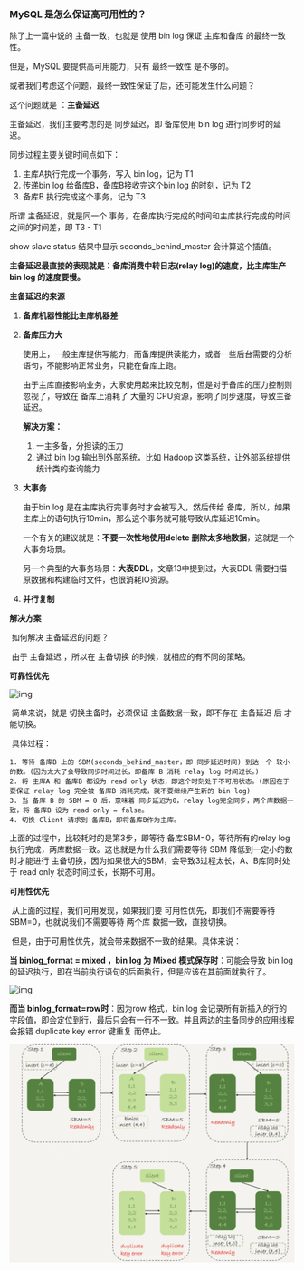 ### MySQL 是怎么保证高可用性的？

除了上一篇中说的 主备一致，也就是 使用 bin log 保证 主库和备库 的最终一致性。

但是，MySQL 要提供高可用能力，只有 最终一致性 是不够的。

或者我们考虑这个问题，最终一致性保证了后，还可能发生什么问题？

这个问题就是 ：**主备延迟**

主备延迟，我们主要考虑的是 同步延迟，即 备库使用 bin log 进行同步时的延迟。

同步过程主要关键时间点如下：

1. 主库A执行完成一个事务，写入 bin log，记为 T1
2. 传递bin log 给备库B，备库B接收完这个bin log 的时刻，记为 T2
3. 备库B 执行完成这个事务，记为 T3

所谓 主备延迟，就是同一个 事务，在备库执行完成的时间和主库执行完成的时间之间的时间差，即 T3 - T1

show slave status 结果中显示 seconds_behind_master 会计算这个插值。

**主备延迟最直接的表现就是：备库消费中转日志(relay log)的速度，比主库生产bin log 的速度要慢。**



**主备延迟的来源**

1. **备库机器性能比主库机器差**

2. **备库压力大**

    使用上，一般主库提供写能力，而备库提供读能力，或者一些后台需要的分析语句，不能影响正常业务，只能在备库上跑。

    由于主库直接影响业务，大家使用起来比较克制，但是对于备库的压力控制则忽视了，导致在 备库上消耗了 大量的 CPU资源，影响了同步速度，导致主备延迟。

    **解决方案：**

    1. 一主多备，分担读的压力
    2. 通过 bin log 输出到外部系统，比如 Hadoop 这类系统，让外部系统提供统计类的查询能力

3. **大事务**

    由于bin log 是在主库执行完事务时才会被写入，然后传给 备库，所以，如果 主库上的语句执行10min，那么这个事务就可能导致从库延迟10min。

    一个有关的建议就是：**不要一次性地使用delete 删除太多地数据**，这就是一个大事务场景。

    另一个典型的大事务场景：**大表DDL**，文章13中提到过，大表DDL 需要扫描原数据和构建临时文件，也很消耗IO资源。
    
4. **并行复制**



**解决方案**

​	如何解决 主备延迟的问题？

​	由于 主备延迟 ，所以在 主备切换 的时候，就相应的有不同的策略。

**可靠性优先**

![img](https://static001.geekbang.org/resource/image/54/4a/54f4c7c31e6f0f807c2ab77f78c8844a.png)

​	简单来说，就是 切换主备时，必须保证 主备数据一致，即不存在 主备延迟 后 才能切换。

​	具体过程：

 	1. 等待 备库B 上的 SBM(seconds_behind_master，即 同步延迟时间) 到达一个 较小的数。(因为太大了会导致同步时间过长，即备库 B 消耗 relay log 时间过长。)
 	2. 将 主库A 和 备库B 都设为 read only 状态，即这个时刻处于不可用状态。(原因在于要保证 relay log 完全被 备库B 消耗完成，就不要继续产生新的 bin log)
 	3. 当 备库 B 的 SBM = 0 后，意味着 同步延迟为0，relay log完全同步，两个库数据一致，将 备库B 设为 read only = false。
 	4. 切换 Client 请求到 备库B，即将备库B作为主库。

上面的过程中，比较耗时的是第3步，即等待 备库SBM=0，等待所有的relay log执行完成，两库数据一致。这也就是为什么我们需要等待 SBM 降低到一定小的数时才能进行 主备切换，因为如果很大的SBM，会导致3过程太长，A、B库同时处于 read only 状态时间过长，长期不可用。 

**可用性优先**

​		从上面的过程，我们可用发现，如果我们要 可用性优先，即我们不需要等待 SBM=0，也就说我们不需要等待 两个库 数据一致，直接切换。

​		但是，由于可用性优先，就会带来数据不一致的结果。具体来说：

**当 binlog_format = mixed ，bin log 为 Mixed 模式保存时**：可能会导致 bin log 的延迟执行，即在当前执行语句的后面执行，但是应该在其前面就执行了。

![img](https://static001.geekbang.org/resource/image/37/3a/3786bd6ad37faa34aca25bf1a1d8af3a.png)

**而当 binlog_format=row时**：因为row 格式，bin log 会记录所有新插入的行的字段值，即会定位到行，最后只会有一行不一致。并且两边的主备同步的应用线程会报错 duplicate key error 键重复 而停止。

![image-20210610145416046](..\references-figures\image-20210610145416046.png)

